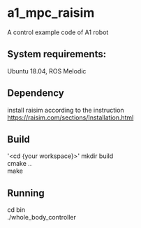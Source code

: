 # a1_mpc_raisim
 A control example code of A1 robot

## System requirements:
Ubuntu 18.04, ROS Melodic

## Dependency
install raisim according to the instruction  
https://raisim.com/sections/Installation.html

## Build
'<cd {your workspace}>' 
mkdir build  
cmake ..  
make  

## Running
cd bin  
./whole_body_controller  

